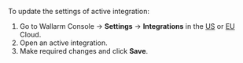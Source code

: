To update the settings of active integration:

1. Go to Wallarm Console → **Settings** → **Integrations** in the [US](https://us1.my.wallarm.com/settings/integrations/) or [EU](https://my.wallarm.com/settings/integrations/) Cloud.
2. Open an active integration.
3. Make required changes and click **Save**.
